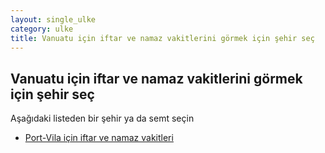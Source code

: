 ```yaml
---
layout: single_ulke
category: ulke
title: Vanuatu için iftar ve namaz vakitlerini görmek için şehir seç
---
```



## Vanuatu için iftar ve namaz vakitlerini görmek için şehir seç

Aşağıdaki listeden bir şehir ya da semt seçin


* [Port-Vila için iftar ve namaz vakitleri](/sehir/Vanuatu_Port-Vila)
